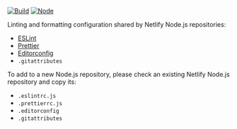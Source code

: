 [![Build](https://github.com/netlify/node-eslint-config/workflows/Build/badge.svg)](https://github.com/netlify/node-eslint-config/actions)
[![Node](https://img.shields.io/node/v/@netlify/node-eslint-config.svg?logo=node.js)](https://www.npmjs.com/package/@netlify/node-eslint-config)

Linting and formatting configuration shared by Netlify Node.js repositories:

- [ESLint](https://eslint.org/)
- [Prettier](https://prettier.io/)
- [Editorconfig](https://editorconfig.org/)
- `.gitattributes`

To add to a new Node.js repository, please check an existing Netlify Node.js repository and copy its:

- `.eslintrc.js`
- `.prettierrc.js`
- `.editorconfig`
- `.gitattributes`
